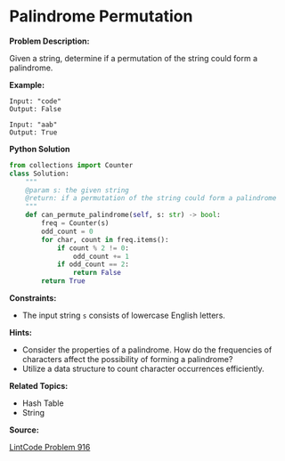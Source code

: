 # Palindrome Permutation

**Problem Description:**

Given a string, determine if a permutation of the string could form a palindrome.

**Example:**

```plaintext
Input: "code"
Output: False

Input: "aab"
Output: True
```

**Python Solution**

```python
from collections import Counter
class Solution:
    """
    @param s: the given string
    @return: if a permutation of the string could form a palindrome
    """
    def can_permute_palindrome(self, s: str) -> bool:
        freq = Counter(s)
        odd_count = 0
        for char, count in freq.items():
            if count % 2 != 0:
                odd_count += 1
            if odd_count == 2:
                return False
        return True
```

**Constraints:**

- The input string `s` consists of lowercase English letters.

**Hints:**

- Consider the properties of a palindrome. How do the frequencies of characters affect the possibility of forming a palindrome?
- Utilize a data structure to count character occurrences efficiently.

**Related Topics:**

- Hash Table
- String

**Source:**

[LintCode Problem 916](https://www.lintcode.com/problem/916/)
